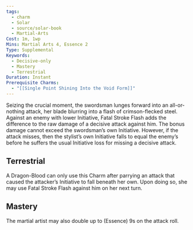 ```yaml
---
tags:
  - charm
  - Solar
  - source/solar-book
  - Martial-Arts
Cost: 1m, 1wp
Mins: Martial Arts 4, Essence 2
Type: Supplemental
Keywords:
  - Decisive-only
  - Mastery
  - Terrestrial
Duration: Instant
Prerequisite Charms:
  - "[[Single Point Shining Into the Void Form]]"
---
```

Seizing the crucial moment, the swordsman lunges forward into an all-or-nothing attack, her blade blurring into a flash of crimson-flecked steel. Against an enemy with lower Initiative, Fatal Stroke Flash adds the difference to the raw damage of a decisive attack against him. The bonus damage cannot exceed the swordsman’s own Initiative. However, if the attack misses, then the stylist’s own Initiative falls to equal the enemy’s before he suffers the usual Initiative loss for missing a decisive attack. 

## Terrestrial

A Dragon-Blood can only use this Charm after parrying an attack that caused the attacker’s Initiative to fall beneath her own. Upon doing so, she may use Fatal Stroke Flash against him on her next turn. 

## Mastery

The martial artist may also double up to (Essence) 9s on the attack roll.